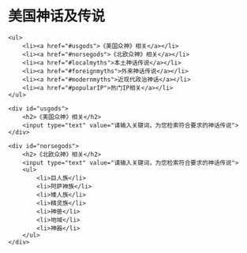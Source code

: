 <!DOCTYPE html>
<html lang="en">
<head>
    <meta charset="UTF-8">
    <meta http-equiv="X-UA-Compatible" content="IE=edge">
    <meta name="viewport" content="width=device-width, initial-scale=1.0">
    <title>美国神话及传说</title>
</head>
<body>
    <h1>美国神话及传说</h1>
    
    <ul>
        <li><a href="#usgods">《美国众神》相关</a></li>
        <li><a href="#norsegods">《北欧众神》相关</a></li>
        <li><a href="#localmyths">本土神话传说</a></li>
        <li><a href="#foreignmyths">外来神话传说</a></li>
        <li><a href="#modernmyths">近现代政治神话</a></li>
        <li><a href="#popularIP">热门IP相关</a></li>
    </ul>

    <div id="usgods">
        <h2>《美国众神》相关</h2>
        <input type="text" value="请输入关键词，为您检索符合要求的神话传说">
    </div>

    <div id="norsegods">
        <h2>《北欧众神》相关</h2>
        <input type="text" value="请输入关键词，为您检索符合要求的神话传说">
        <ul>
            <li>巨人族</li>
            <li>阿萨神族</li>
            <li>矮人族</li>
            <li>精灵族</li>
            <li>神兽</li>
            <li>地域</li>
            <li>神器</li>
        </ul>
    </div>

</body>
</html>

